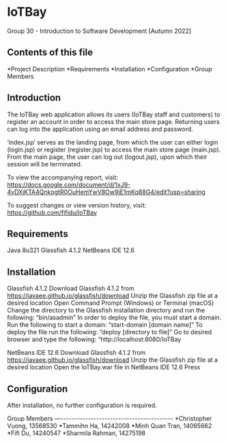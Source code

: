 # IoTBay
Group 30 - Introduction to Software Development [Autumn 2022]

Contents of this file
------------------------------------------
*Project Description
*Requirements
*Installation
*Configuration
*Group Members

Introduction
------------------------------------------
The IoTBay web application allows its users (IoTBay staff and customers) to register an account in order to access the main store page. Returning users can log into the application using an email address and password.

‘index.jsp’ serves as the landing page, from which the user can either login (login.jsp) or register (register.jsp) to access the main store page (main.jsp). From the main page, the user can log out (logout.jsp), upon which their session will be terminated.

To view the accompanying report, visit: https://docs.google.com/document/d/1xJ9-4yDXiKTA4QnkpgtR0OuHemYwV8Ow9jE1mKq88G4/edit?usp=sharing

To suggest changes or view version history, visit: https://github.com/fifidu/IoTBay

Requirements
------------------------------------------
Java 8u321
Glassfish 4.1.2
NetBeans IDE 12.6

Installation
------------------------------------------
Glassfish 4.1.2
Download Glassfish 4.1.2 from https://javaee.github.io/glassfish/download
Unzip the Glassfish zip file at a desired location
Open Command Prompt (Windows) or Terminal (macOS) 
Change the directory to the Glassfish installation directory and run the following: “bin/asadmin”
In order to deploy the file, you must start a domain. Run the following to start a domain: “start-domain [domain name]”
To deploy the file run the following: “deploy [directory to file]”
Go to desired browser and type the following: “http://localhost:8080/IoTBay

NetBeans IDE 12.6
Download Glassfish 4.1.2 from https://javaee.github.io/glassfish/download
Unzip the Glassfish zip file at a desired location
Open the IoTBay.war file in NetBeans IDE 12.6
Press


Configuration
------------------------------------------
After installation, no further configuration is required.

Group Members
—-----------------------------------------
*Christopher Vuong, 13568530
*Tammihn Ha, 14242008
*Minh Quan Tran, 14065662
*Fifi Du, 14240547
*Sharmila Rahman, 14275198
